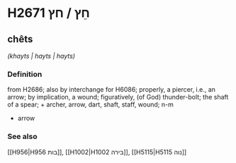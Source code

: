 # H2671 חֵץ / חץ

## chêts

_(khayts | hayts | hayts)_

### Definition

from H2686; also by interchange for H6086; properly, a piercer, i.e., an arrow; by implication, a wound; figuratively, (of God) thunder-bolt; the shaft of a spear; + archer, arrow, dart, shaft, staff, wound; n-m

- arrow

### See also

[[H956|H956 בות]], [[H1002|H1002 בירה]], [[H5115|H5115 נוה]]

